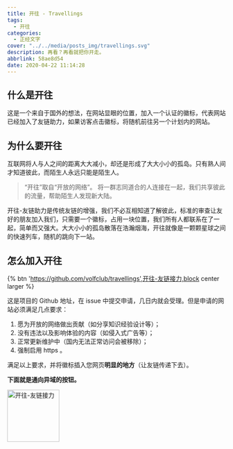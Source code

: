 ```yaml
---
title: 开往 - Travellings
tags:
  - 开往
categories:
  - 正经文字
cover: "../../media/posts_img/travellings.svg"
description: 再看？再看就把你开走。
abbrlink: 58ae8d54
date: 2020-04-22 11:14:28
---
```


## 什么是开往

这是一个来自于国外的想法，在网站显眼的位置，加入一个认证的徽标，代表网站已经加入了友链助力，如果访客点击徽标，将随机前往另一个计划内的网站。

## 为什么要开往

互联网将人与人之间的距离大大减小，却还是形成了大大小小的孤岛。只有熟人间才知道彼此，而陌生人永远只能是陌生人。

> “开往”取自“开放的网络”。 将一群志同道合的人连接在一起，我们共享彼此的流量，帮助陌生人发现新大陆。

开往-友链助力是传统友链的增强，我们不必互相知道了解彼此，标准的审查让友好的朋友加入我们，只需要一个徽标，占用一块位置，我们所有人都联系在了一起，简单而又强大。大大小小的孤岛散落在浩瀚烟海，开往就像是一颗颗星球之间的快速列车，随机的跳向下一站。

## 怎么加入开往

{% btn 'https://github.com/volfclub/travellings',开往-友链接力,block center larger %}

这是项目的 Github 地址，在 issue 中提交申请，几日内就会受理。但是申请的网站必须满足几点要求：

1. 愿为开放的网络做出贡献（如分享知识经验设计等）；
2. 没有违法以及影响体验的内容（如侵入式广告等）；
3. 正常更新维护中（国内无法正常访问会被移除）；
4. 强制启用 https 。

满足以上要求，并将徽标插入您网页**明显的地方**（让友链传递下去）。

**下面就是通向异域的按钮。**

<a href="https://travellings.link/" target="blank"><img src="https://travellings.link/assets/logo.gif" alt="开往-友链接力" width="120"></a>
